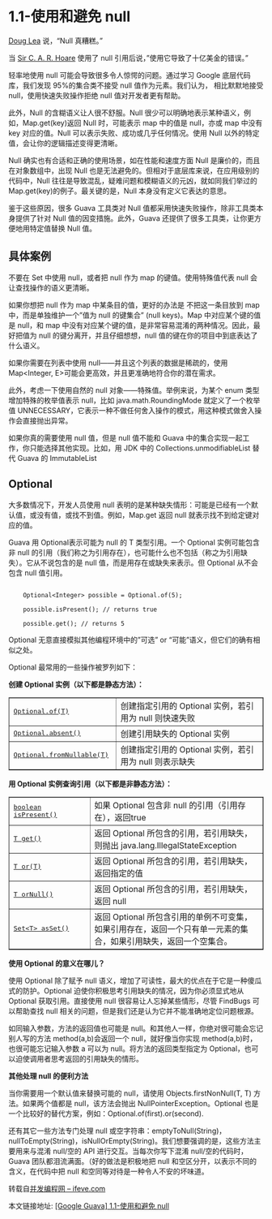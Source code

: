 # 1.1-使用和避免 null

[Doug Lea](http://en.wikipedia.org/wiki/Doug_Lea) 说，“Null 真糟糕。”

当 [Sir C. A. R. Hoare](http://en.wikipedia.org/wiki/C._A._R._Hoare) 使用了 null 引用后说，”使用它导致了十亿美金的错误。”

轻率地使用 null 可能会导致很多令人惊愕的问题。通过学习 Google 底层代码库，我们发现 95%的集合类不接受 null 值作为元素。我们认为， 相比默默地接受 null，使用快速失败操作拒绝 null 值对开发者更有帮助。

此外，Null 的含糊语义让人很不舒服。Null 很少可以明确地表示某种语义，例如，Map.get(key)返回 Null 时，可能表示 map 中的值是 null，亦或 map 中没有 key 对应的值。Null 可以表示失败、成功或几乎任何情况。使用 Null 以外的特定值，会让你的逻辑描述变得更清晰。

Null 确实也有合适和正确的使用场景，如在性能和速度方面 Null 是廉价的，而且在对象数组中，出现 Null 也是无法避免的。但相对于底层库来说，在应用级别的代码中，Null 往往是导致混乱，疑难问题和模糊语义的元凶，就如同我们举过的 Map.get(key)的例子。最关键的是，Null 本身没有定义它表达的意思。

鉴于这些原因，很多 Guava 工具类对 Null 值都采用快速失败操作，除非工具类本身提供了针对 Null 值的因变措施。此外，Guava 还提供了很多工具类，让你更方便地用特定值替换 Null 值。

## 具体案例

不要在 Set 中使用 null，或者把 null 作为 map 的键值。使用特殊值代表 null 会让查找操作的语义更清晰。

如果你想把 null 作为 map 中某条目的值，更好的办法是 不把这一条目放到 map 中，而是单独维护一个”值为 null 的键集合” (null keys)。Map 中对应某个键的值是 null，和 map 中没有对应某个键的值，是非常容易混淆的两种情况。因此，最好把值为 null 的键分离开，并且仔细想想，null 值的键在你的项目中到底表达了什么语义。

如果你需要在列表中使用 null——并且这个列表的数据是稀疏的，使用 Map<Integer, E>可能会更高效，并且更准确地符合你的潜在需求。

此外，考虑一下使用自然的 null 对象——特殊值。举例来说，为某个 enum 类型增加特殊的枚举值表示 null，比如 java.math.RoundingMode 就定义了一个枚举值 UNNECESSARY，它表示一种不做任何舍入操作的模式，用这种模式做舍入操作会直接抛出异常。

如果你真的需要使用 null 值，但是 null 值不能和 Guava 中的集合实现一起工作，你只能选择其他实现。比如，用 JDK 中的 Collections.unmodifiableList 替代 Guava 的 ImmutableList

## Optional

大多数情况下，开发人员使用 null 表明的是某种缺失情形：可能是已经有一个默认值，或没有值，或找不到值。例如，Map.get 返回 null 就表示找不到给定键对应的值。

Guava 用 Optional<T>表示可能为 null 的 T 类型引用。一个 Optional 实例可能包含非 null 的引用（我们称之为引用存在），也可能什么也不包括（称之为引用缺失）。它从不说包含的是 null 值，而是用存在或缺失来表示。但 Optional 从不会包含 null 值引用。

```

    Optional<Integer> possible = Optional.of(5);
    
    possible.isPresent(); // returns true
    
    possible.get(); // returns 5

```

Optional 无意直接模拟其他编程环境中的”可选” or “可能”语义，但它们的确有相似之处。

Optional 最常用的一些操作被罗列如下：

**创建 Optional 实例（以下都是静态方法）：**

<table border="1" cellspacing="0" cellpadding="0">
<tbody>
<tr>
<td width="199"><a href="http://docs.guava-libraries.googlecode.com/git-history/release/javadoc/com/google/common/base/Optional.html#of(T)"><tt>Optional.of(T)</tt> </a></td>
<td width="419">创建指定引用的 Optional 实例，若引用为 null 则快速失败</td>
</tr>
<tr>
<td width="199"><a href="http://docs.guava-libraries.googlecode.com/git-history/release/javadoc/com/google/common/base/Optional.html#absent()"><tt>Optional.absent()</tt></a></td>
<td width="419">创建引用缺失的 Optional 实例</td>
</tr>
<tr>
<td width="199"><a href="http://docs.guava-libraries.googlecode.com/git-history/release/javadoc/com/google/common/base/Optional.html#fromNullable(T)"><tt>Optional.fromNullable(T)</tt></a></td>
<td width="419">创建指定引用的 Optional 实例，若引用为 null 则表示缺失</td>
</tr>
</tbody>
</table>

**用 Optional 实例查询引用（以下都是非静态方法）：**

<table border="1" cellspacing="0" cellpadding="0">
<tbody>
<tr>
<td width="199"><a href="http://docs.guava-libraries.googlecode.com/git-history/release/javadoc/com/google/common/base/Optional.html#isPresent()"><tt>boolean isPresent()</tt></a></td>
<td width="419">如果 Optional 包含非 null 的引用（引用存在），返回true</td>
</tr>
<tr>
<td width="199"><a href="http://docs.guava-libraries.googlecode.com/git-history/release/javadoc/com/google/common/base/Optional.html#get()"><tt>T get()</tt></a></td>
<td width="419">返回 Optional 所包含的引用，若引用缺失，则抛出 java.lang.IllegalStateException</td>
</tr>
<tr>
<td width="199"><a href="http://docs.guava-libraries.googlecode.com/git-history/release/javadoc/com/google/common/base/Optional.html#or(T)"><tt>T or(T)</tt></a></td>
<td width="419">返回 Optional 所包含的引用，若引用缺失，返回指定的值</td>
</tr>
<tr>
<td width="199"><a href="http://docs.guava-libraries.googlecode.com/git-history/release/javadoc/com/google/common/base/Optional.html#orNull()"><tt>T orNull()</tt></a></td>
<td width="419">返回 Optional 所包含的引用，若引用缺失，返回 null</td>
</tr>
<tr>
<td width="199"><a href="http://docs.guava-libraries.googlecode.com/git-history/release/javadoc/com/google/common/base/Optional.html#asSet()"><tt>Set&lt;T&gt; asSet()</tt></a></td>
<td width="419">返回 Optional 所包含引用的单例不可变集，如果引用存在，返回一个只有单一元素的集合，如果引用缺失，返回一个空集合。</td>
</tr>
</tbody>
</table>

**使用 Optional 的意义在哪儿？**

使用 Optional 除了赋予 null 语义，增加了可读性，最大的优点在于它是一种傻瓜式的防护。Optional 迫使你积极思考引用缺失的情况，因为你必须显式地从 Optional 获取引用。直接使用 null 很容易让人忘掉某些情形，尽管 FindBugs 可以帮助查找 null 相关的问题，但是我们还是认为它并不能准确地定位问题根源。

如同输入参数，方法的返回值也可能是 null。和其他人一样，你绝对很可能会忘记别人写的方法 method(a,b)会返回一个 null，就好像当你实现 method(a,b)时，也很可能忘记输入参数 a 可以为 null。将方法的返回类型指定为 Optional，也可以迫使调用者思考返回的引用缺失的情形。

**其他处理 null 的便利方法**

当你需要用一个默认值来替换可能的 null，请使用 Objects.firstNonNull(T, T) 方法。如果两个值都是 null，该方法会抛出 NullPointerException。Optional 也是一个比较好的替代方案，例如：Optional.of(first).or(second).

还有其它一些方法专门处理 null 或空字符串：emptyToNull(String)，nullToEmpty(String)，isNullOrEmpty(String)。我们想要强调的是，这些方法主要用来与混淆 null/空的 API 进行交互。当每次你写下混淆 null/空的代码时，Guava 团队都泪流满面。（好的做法是积极地把 null 和空区分开，以表示不同的含义，在代码中把 null 和空同等对待是一种令人不安的坏味道。

转载自[并发编程网 – ifeve.com](http://ifeve.com/)

本文链接地址: [[Google Guava] 1.1-使用和避免 null](http://ifeve.com/google-guava-using-and-avoiding-null/)